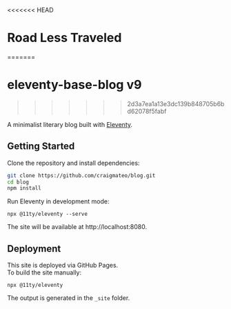 <<<<<<< HEAD
# Road Less Traveled
=======
# eleventy-base-blog v9
>>>>>>> 2d3a7ea1a13e3dc139b848705b6bd62078f5fabf

A minimalist literary blog built with [Eleventy](https://www.11ty.dev/).

## Getting Started

Clone the repository and install dependencies:

```bash
git clone https://github.com/craigmateo/blog.git
cd blog
npm install
```

Run Eleventy in development mode:

```
npx @11ty/eleventy --serve
```

The site will be available at http://localhost:8080.

## Deployment

This site is deployed via GitHub Pages.  
To build the site manually:

    npx @11ty/eleventy

The output is generated in the `_site` folder.

